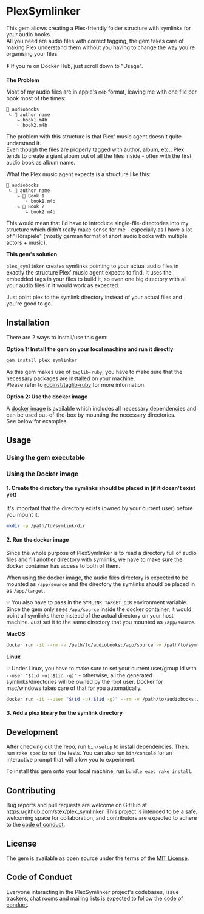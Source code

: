 # PlexSymlinker

This gem allows creating a Plex-friendly folder structure with symlinks for your audio books.  
All you need are audio files with correct tagging, the gem takes care of making Plex understand them without you having to change the way you're organising your files.

⬇️ If you're on Docker Hub, just scroll down to "Usage".

**The Problem**

Most of my audio files are in apple's `m4b` format, leaving me with one file per book most of the times:

    📁 audiobooks
     ∟ 📁 author name
        ∟ book1.m4b
        ∟ book2.m4b

The problem with this structure is that Plex' music agent doesn't quite understand it.  
Even though the files are properly tagged with author, album, etc., Plex tends to create a giant
album out of all the files inside - often with the first audio book as album name.

What the Plex music agent expects is a structure like this:

    📁 audiobooks
     ∟ 📁 author name
        ∟ 📁 Book 1
           ∟ book1.m4b
        ∟ 📁 Book 2
           ∟ book2.m4b

This would mean that I'd have to introduce single-file-directories into my structure which didn't really make
sense for me - especially as I have a lot of "Hörspiele" (mostly german format of short audio books with multiple
actors + music).

**This gem's solution**

`plex_symlinker` creates symlinks pointing to your actual audio files in exactly the structure Plex' music agent
expects to find. It uses the embedded tags in your files to build it, so even one big directory with
all your audio files in it would work as expected.

Just point plex to the symlink directory instead of your actual files and you're good to go.

## Installation

There are 2 ways to install/use this gem:

**Option 1: Install the gem on your local machine and run it directly**

```bash
gem install plex_symlinker
```

As this gem makes use of `taglib-ruby`, you have to make sure that the necessary packages are installed on your machine.  
Please refer to [robinst/taglib-ruby](https://github.com/robinst/taglib-ruby#installation) for more information.

**Option 2: Use the docker image**

A [docker image](https://hub.docker.com/r/sterexx/plex_symlinker) is available which includes
all necessary dependencies and can be used out-of-the-box by mounting the necessary directories.  
See below for examples.

## Usage

### Using the gem executable

### Using the Docker image

#### 1. Create the directory the symlinks should be placed in (if it doesn't exist yet)

It's important that the directory exists (owned by your current user) before you mount it.

```bash
mkdir -p /path/to/symlink/dir
```

#### 2. Run the docker image

Since the whole purpose of PlexSymlinker is to read a directory full of audio files and fill another directory
with symlinks, we have to make sure the docker container has access to both of them.

When using the docker image, the audio files directory is expected to be mounted as `/app/source` and the directory
the symlinks should be placed in as `/app/target`.

💡 You also have to pass in the `SYMLINK_TARGET_DIR` environment variable. Since the gem only sees `/app/source` inside
the docker container, it would point all symlinks there instead of the actual directory on your host machine. Just set it to
the same directory that you mounted as `/app/source`.

**MacOS**

```bash
docker run -it --rm -v /path/to/audiobooks:/app/source -v /path/to/symlink/dir:/app/target --env SYMLINK_TARGET_DIR=/path/to/audiobooks sterexx/plex_symlinker
```

**Linux**

💡 Under Linux, you have to make sure to set your current user/group id with `--user "$(id -u):$(id -g)"` - otherwise, all the 
generated symlinks/directories will be owned by the root user.
Docker for mac/windows takes care of that for you automatically.

```bash
docker run -it --user "$(id -u):$(id -g)" --rm -v /path/to/audiobooks:/app/source -v /path/to/symlink/dir:/app/target --env SYMLINK_TARGET_DIR=/path/to/audiobooks sterexx/plex_symlinker
```

#### 3. Add a plex library for the symlink directory

## Development

After checking out the repo, run `bin/setup` to install dependencies. Then, run `rake spec` to run the tests. You can also run `bin/console` for an interactive prompt that will allow you to experiment.

To install this gem onto your local machine, run `bundle exec rake install`.

## Contributing

Bug reports and pull requests are welcome on GitHub at https://github.com/stex/plex_symlinker. This project is intended to be a safe, welcoming space for collaboration, and contributors are expected to adhere to the [code of conduct](https://github.com/[USERNAME]/plex-symlinker/blob/master/CODE_OF_CONDUCT.md).

## License

The gem is available as open source under the terms of the [MIT License](https://opensource.org/licenses/MIT).

## Code of Conduct

Everyone interacting in the PlexSymlinker project's codebases, issue trackers, chat rooms and mailing lists is expected to follow the [code of conduct](https://github.com/stex/plex-symlinker/blob/master/CODE_OF_CONDUCT.md).
